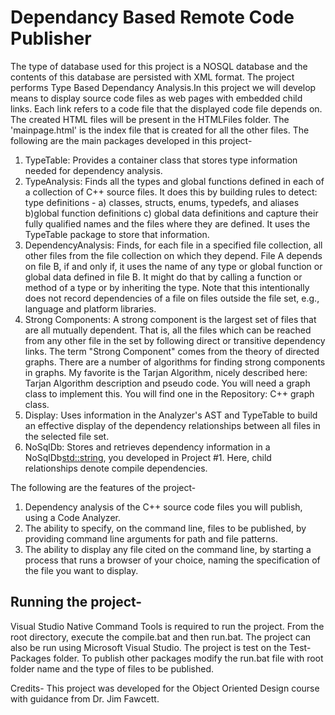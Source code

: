 # Dependancy Based Remote Code Publisher

The type of database used for this project is a NOSQL database and the contents of this database are persisted with XML format. The project performs Type Based Dependancy Analysis.In this project we will develop means to display source code files as web pages with embedded child links. Each link refers to a code file that the displayed code file depends on.
The created HTML files will be present in the HTMLFiles folder. The 'mainpage.html' is the index file that is created for all the other files.
The following are the main packages developed in this project-

1) TypeTable:
Provides a container class that stores type information needed for dependency analysis.
2) TypeAnalysis:
Finds all the types and global functions defined in each of a collection of C++ source files. It does this by building rules to detect:
type definitions - a) classes, structs, enums, typedefs, and aliases b)global function definitions c) global data definitions and capture their fully qualified names and the files where they are defined. It uses the TypeTable package to store that information.
3) DependencyAnalysis:
Finds, for each file in a specified file collection, all other files from the file collection on which they depend. File A depends on file B, if and only if, it uses the name of any type or global function or global data defined in file B. It might do that by calling a function or method of a type or by inheriting the type. Note that this intentionally does not record dependencies of a file on files outside the file set, e.g., language and platform libraries.
4) Strong Components:
A strong component is the largest set of files that are all mutually dependent. That is, all the files which can be reached from any other file in the set by following direct or transitive dependency links. The term "Strong Component" comes from the theory of directed graphs. There are a number of algorithms for finding strong components in graphs. My favorite is the Tarjan Algorithm, nicely described here: Tarjan Algorithm description and pseudo code. You will need a graph class to implement this. You will find one in the Repository: C++ graph class.
5) Display:
Uses information in the Analyzer's AST and TypeTable to build an effective display of the dependency relationships between all files in the selected file set.
6) NoSqlDb:
Stores and retrieves dependency information in a NoSqlDb<std::string>, you developed in Project #1. Here, child relationships denote compile dependencies.


The following are the features of the project-
1) Dependency analysis of the C++ source code files you will publish, using a Code Analyzer.
2) The ability to specify, on the command line, files to be published, by providing command line arguments for path and file patterns.
3) The ability to display any file cited on the command line, by starting a process that runs a browser of your choice, naming the specification of the file you want to display.

## Running the project-
Visual Studio Native Command Tools is required to run the project. From the root directory, execute the compile.bat and then run.bat. The project can also be run using Microsoft Visual Studio. 
The project is test on the Test-Packages folder. To publish other packages modify the run.bat file with root folder name and the type of files to be published.



Credits-
This project was developed for the Object Oriented Design course with guidance from Dr. Jim Fawcett. 
